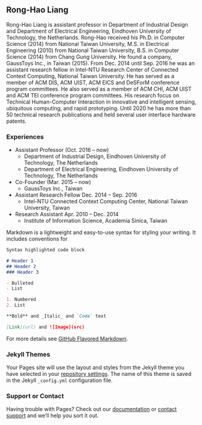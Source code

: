 ## Rong-Hao Liang

Rong-Hao Liang is assistant professor in Department of Industrial Design and Department of Electrical Engineering, Eindhoven University of Technology, the Netherlands. Rong-Hao received his Ph.D. in Computer Science (2014) from National Taiwan University, M.S. in Electrical Engineering (2010) from National Taiwan University, B.S. in Computer Science (2014) from Chang Gung University. He found a company, GaussToys Inc., in Taiwan (2015). From Dec. 2014 until Sep. 2016 he was an assistant research fellow in Intel-NTU Research Center of Connected Context Computing, National Taiwan University. He has served as a member of ACM DIS, ACM UIST, ACM EICS and DeSForM conference program committees. He also served as a member of ACM CHI, ACM UIST and ACM TEI conference program committees. His research focus on Technical Human-Computer Interaction in innovative and intelligent sensing, ubiquitous computing, and rapid prototyping. Until 2020 he has more than 50 technical research publications and held several user interface hardware patents.

### Experiences

- Assistant Professor (Oct. 2016 – now)
  - Department of Industrial Design, Eindhoven University of Technology, The Netherlands
  - Department of Electrical Engineering, Eindhoven University of Technology, The Netherlands 
- Co-Founder (Mar. 2015 – now)
  - GaussToys Inc., Taiwan
- Assistant Research Fellow Dec. 2014 – Sep. 2016
  - Intel-NTU Connected Context Computing Center, National Taiwan University, Taiwan
- Research Assistant 	Apr. 2010 – Dec. 2014
  - Institute of Information Science, Academia Sinica, Taiwan

Markdown is a lightweight and easy-to-use syntax for styling your writing. It includes conventions for

```markdown
Syntax highlighted code block

# Header 1
## Header 2
### Header 3

- Bulleted
- List

1. Numbered
2. List

**Bold** and _Italic_ and `Code` text

[Link](url) and ![Image](src)
```

For more details see [GitHub Flavored Markdown](https://guides.github.com/features/mastering-markdown/).

### Jekyll Themes

Your Pages site will use the layout and styles from the Jekyll theme you have selected in your [repository settings](https://github.com/howieliang/howieliang.github.io/settings). The name of this theme is saved in the Jekyll `_config.yml` configuration file.

### Support or Contact

Having trouble with Pages? Check out our [documentation](https://help.github.com/categories/github-pages-basics/) or [contact support](https://github.com/contact) and we’ll help you sort it out.
